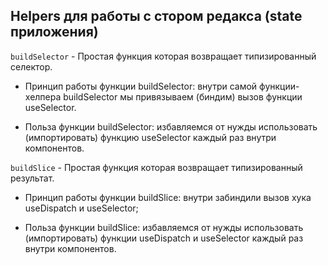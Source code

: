 ## Helpers для работы с стором редакса (state приложения)

`buildSelector` - Простая функция которая возвращает типизированный селектор.

+ Принцип работы функции buildSelector: внутри самой функции-хелпера buildSelector мы привязываем (биндим) вызов функции useSelector.

+ Польза функции buildSelector: избавляемся от нужды использовать (импортировать) функцию useSelector каждый раз внутри компонентов.

`buildSlice` - Простая функция которая возвращает типизированный результат.

+ Принцип работы функции buildSlice: внутри забиндили вызов хука useDispatch и useSelector;

+ Польза функции buildSlice: избавляемся от нужды использовать (импортировать) функции useDispatch и useSelector каждый раз внутри компонентов.